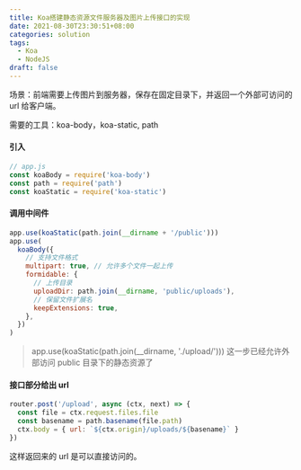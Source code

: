 ```yaml
---
title: Koa搭建静态资源文件服务器及图片上传接口的实现
date: 2021-08-30T23:30:51+08:00
categories: solution
tags:
  - Koa
  - NodeJS
draft: false
---
```


场景：前端需要上传图片到服务器，保存在固定目录下，并返回一个外部可访问的 url 给客户端。

需要的工具：koa-body，koa-static, path

<!--more-->

#### 引入

```js
// app.js
const koaBody = require('koa-body')
const path = require('path')
const koaStatic = require('koa-static')
```

#### 调用中间件

```javascript
app.use(koaStatic(path.join(__dirname + '/public')))
app.use(
  koaBody({
    // 支持文件格式
    multipart: true, // 允许多个文件一起上传
    formidable: {
      // 上传目录
      uploadDir: path.join(__dirname, 'public/uploads'),
      // 保留文件扩展名
      keepExtensions: true,
    },
  })
)
```

> app.use(koaStatic(path.join(\_\_dirname, './upload/'))) 这一步已经允许外部访问 public 目录下的静态资源了

#### 接口部分给出 url

```js
router.post('/upload', async (ctx, next) => {
  const file = ctx.request.files.file
  const basename = path.basename(file.path)
  ctx.body = { url: `${ctx.origin}/uploads/${basename}` }
})
```

这样返回来的 url 是可以直接访问的。
